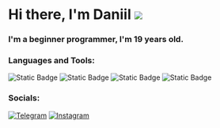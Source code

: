 # Hi there, I'm Daniil ![](https://github.com/blackcater/blackcater/raw/main/images/Hi.gif) 
### I'm a beginner programmer, I'm 19 years old.

### Languages and Tools:
![Static Badge](https://img.shields.io/badge/Python-black?style=for-the-badge&logo=Python) ![Static Badge](https://img.shields.io/badge/SQL-black?style=for-the-badge&logo=postgresql) ![Static Badge](https://img.shields.io/badge/Css-black?style=for-the-badge&logo=css3) ![Static Badge](https://img.shields.io/badge/html-black?style=for-the-badge&logo=html5)


### Socials:
[![Telegram](https://img.shields.io/badge/-Telegram-090909?style=for-the-badge&logo=telegram&logoColor=27A0D9)](https://t.me/sheeesi) [![Instagram](https://img.shields.io/badge/-Instagram-090909?style=for-the-badge&logo=instagram&logoColor=B4068E)](https://www.instagram.com/danik_0522)
